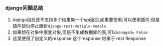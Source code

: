 ### django问题总结
1. dajngo目前还不支持多个结果集一个spi返回,如果要使用;可以使用插件;但是插件貌似停止跟新`django-rest-mutiple-models`
2. 如果想在对象中嵌套对象,但是不生成数据库的表,可以`managed= False`
3. 这里使用了自定义的response 这个response 继承于 rest Response